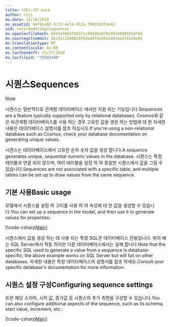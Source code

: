 ```yaml
---
title: 시퀀스-EF Core
author: roji
ms.date: 12/18/2019
ms.assetid: 94f81a92-3c72-4e14-912a-f99310374e42
uid: core/modeling/sequences
ms.openlocfilehash: 6343e58dd79837cc69308a070c9814030505d7dd
ms.sourcegitcommit: 32c51c22988c6f83ed4f8e50a1d01be3f4114e81
ms.translationtype: MT
ms.contentlocale: ko-KR
ms.lasthandoff: 12/27/2019
ms.locfileid: "75502440"
---
```

# <a name="sequences"></a><span data-ttu-id="ab930-102">시퀀스</span><span class="sxs-lookup"><span data-stu-id="ab930-102">Sequences</span></span>

> [!NOTE]  
> <span data-ttu-id="ab930-103">시퀀스는 일반적으로 관계형 데이터베이스 에서만 지원 되는 기능입니다.</span><span class="sxs-lookup"><span data-stu-id="ab930-103">Sequences are a feature typically supported only by relational databases.</span></span> <span data-ttu-id="ab930-104">Cosmos와 같은 비관계형 데이터베이스를 사용 하는 경우 고유한 값을 생성 하는 방법에 대 한 자세한 내용은 데이터베이스 설명서를 참조 하십시오.</span><span class="sxs-lookup"><span data-stu-id="ab930-104">If you're using a non-relational database such as Cosmos, check your database documentation on generating unique values.</span></span>

<span data-ttu-id="ab930-105">시퀀스는 데이터베이스에서 고유한 순차 숫자 값을 생성 합니다.</span><span class="sxs-lookup"><span data-stu-id="ab930-105">A sequence generates unique, sequential numeric values in the database.</span></span> <span data-ttu-id="ab930-106">시퀀스는 특정 테이블과 연결 되지 않으며, 여러 테이블을 설정 하 여 동일한 시퀀스에서 값을 그릴 수 있습니다.</span><span class="sxs-lookup"><span data-stu-id="ab930-106">Sequences are not associated with a specific table, and multiple tables can be set up to draw values from the same sequence.</span></span>

## <a name="basic-usage"></a><span data-ttu-id="ab930-107">기본 사용</span><span class="sxs-lookup"><span data-stu-id="ab930-107">Basic usage</span></span>

<span data-ttu-id="ab930-108">모델에서 시퀀스를 설정 하 고이를 사용 하 여 속성에 대 한 값을 생성할 수 있습니다.</span><span class="sxs-lookup"><span data-stu-id="ab930-108">You can set up a sequence in the model, and then use it to generate values for properties:</span></span>

[!code-csharp[Main](../../../samples/core/Modeling/FluentAPI/Sequence.cs?name=Sequence&highlight=3,7)]

<span data-ttu-id="ab930-109">시퀀스에서 값을 생성 하는 데 사용 되는 특정 SQL은 데이터베이스 전용입니다. 위의 예는 SQL Server에서 작동 하지만 다른 데이터베이스에서는 실패 합니다.</span><span class="sxs-lookup"><span data-stu-id="ab930-109">Note that the specific SQL used to generate a value from a sequence is database-specific; the above example works on SQL Server but will fail on other databases.</span></span> <span data-ttu-id="ab930-110">자세한 내용은 특정 데이터베이스의 설명서를 참조 하세요.</span><span class="sxs-lookup"><span data-stu-id="ab930-110">Consult your specific database's documentation for more information.</span></span>

## <a name="configuring-sequence-settings"></a><span data-ttu-id="ab930-111">시퀀스 설정 구성</span><span class="sxs-lookup"><span data-stu-id="ab930-111">Configuring sequence settings</span></span>

<span data-ttu-id="ab930-112">또한 해당 스키마, 시작 값, 증가값 등 시퀀스의 추가 측면을 구성할 수 있습니다.</span><span class="sxs-lookup"><span data-stu-id="ab930-112">You can also configure additional aspects of the sequence, such as its schema, start value, increment, etc.:</span></span>

[!code-csharp[Main](../../../samples/core/Modeling/FluentAPI/SequenceConfiguration.cs?name=SequenceConfiguration&highlight=3-5)]
